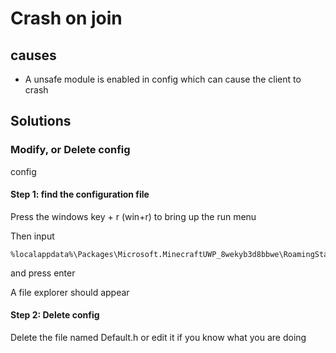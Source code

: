 # Crash on join

## causes

- A unsafe module is enabled in config which can cause the client to crash

## Solutions

### Modify, or Delete config

config

#### Step 1: find the configuration file

Press the windows key + r (win+r) to bring up the run menu

Then input

```
%localappdata%\Packages\Microsoft.MinecraftUWP_8wekyb3d8bbwe\RoamingState
```

and press enter

A file explorer should appear

#### Step 2: Delete config

Delete the file named Default.h or edit it if you know what you are doing
